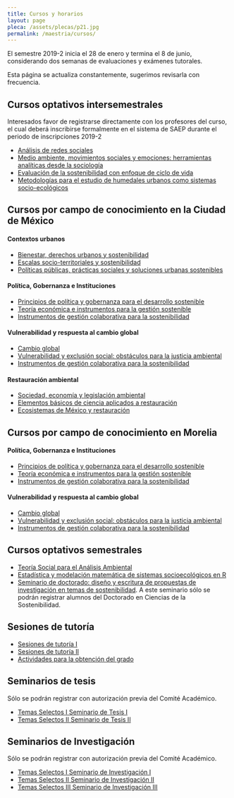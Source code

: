 ```yaml
---
title: Cursos y horarios
layout: page
pleca: /assets/plecas/p21.jpg
permalink: /maestria/cursos/
---
```



El semestre 2019-2 inicia el 28 de enero y termina el 8 de junio, considerando dos semanas de
evaluaciones y exámenes tutorales.

Esta página se actualiza constantemente, sugerimos revisarla con frecuencia.


## Cursos optativos intersemestrales

Interesados favor de registrarse directamente con los profesores del
curso, el cual deberá inscribirse formalmente en el sistema de SAEP
durante el periodo de inscripciones 2019-2


 - [Análisis de redes sociales](/maestria/cursos/analisis_de_redes_sociales/)
 - [Medio ambiente, movimientos sociales y emociones: herramientas analíticas desde la sociología](/maestria/cursos/medio_ambiente_movimientos_sociales_y_emociones_herramientas_analiticas_desde_la_sociologia/)
 - [Evaluación de la sostenibilidad con enfoque de ciclo de vida](/maestria/cursos/evaluacion_de_la_sostenibilidad_con_enfoque_de_ciclo_de_vida/)
 - [Metodologías para el estudio de humedales urbanos como sistemas socio-ecológicos](/maestria/cursos/metodologias_para_el_estudio_de_humedales_urbanos_como_sistemas_socio-ecologicos/)


## Cursos por campo de conocimiento en la Ciudad de México


#### Contextos urbanos

 - [Bienestar, derechos urbanos y sostenibilidad](/maestria/cursos/bienestar_derechos_urbanos_y_sostenibilidad/)
 - [Escalas socio-territoriales y sostenibilidad](/maestria/cursos/escalas_socio-territoriales_y_sostenibilidad/)
 - [Políticas públicas, prácticas sociales y soluciones urbanas sostenibles](/maestria/cursos/politicas_publicas_practicas_sociales_y_soluciones_urbanas_sostenibles/)
 
#### Política, Gobernanza e Instituciones
 
 - [Principios de política y gobernanza para el desarrollo sostenible](/maestria/cursos/principios_de_politica_y_gobernanza_para_el_desarrollo_sostenible_cdmx/)
 - [Teoría económica e instrumentos para la gestión sostenible](/maestria/cursos/teoria_economica_e_instrumentos_para_la_gestion_sostenible_cdmx/)
 - [Instrumentos de gestión colaborativa para la sostenibilidad](/maestria/cursos/instrumentos_de_gestion_colaborativa_para_la_sostenibilidad_cdmx/)
 
#### Vulnerabilidad y respuesta al cambio global
 
 - [Cambio global](/maestria/cursos/cambio_global_cdmx/)
 - [Vulnerabilidad y exclusión social: obstáculos para la justicia ambiental](/maestria/cursos/vulnerabilidad_y_exclusion_social_obstaculos_para_la_justicia_ambiental/)
  - [Instrumentos de gestión colaborativa para la sostenibilidad](/maestria/cursos/instrumentos_de_gestion_colaborativa_para_la_sostenibilidad/)
  
#### Restauración ambiental
  
 - [Sociedad, economía y legislación ambiental](/maestria/cursos/sociedad_economia_y_legislacion_ambiental/)
 - [Elementos básicos de ciencia aplicados a restauración](/maestria/cursos/elementos_basicos_de_ciencia_aplicados_a_restauracion/)
 - [Ecosistemas de México y restauración](/maestria/cursos/ecosistemas_de_mexico_y_restauracion/)


## Cursos por campo de conocimiento en Morelia

#### Política, Gobernanza e Instituciones

 - [Principios de política y gobernanza para el desarrollo sostenible](/maestria/cursos/principios_de_politica_y_gobernanza_para_el_desarrollo_sostenible_morelia/)
 - [Teoría económica e instrumentos para la gestión sostenible](/maestria/cursos/teoria_economica_e_instrumentos_para_la_gestion_sostenible_morelia/)
 - [Instrumentos de gestión colaborativa para la sostenibilidad](/maestria/cursos/instrumentos_de_gestion_colaborativa_para_la_sostenibilidad/)
 
#### Vulnerabilidad y respuesta al cambio global
 
 - [Cambio global](/maestria/cursos/cambio_global_morelia/)
 - [Vulnerabilidad y exclusión social: obstáculos para la justicia ambiental](/maestria/cursos/vulnerabilidad_y_exclusion_social_obstaculos_para_la_justicia_ambiental/)
 - [Instrumentos de gestión colaborativa para la sostenibilidad](/maestria/cursos/instrumentos_de_gestion_colaborativa_para_la_sostenibilidad_morelia/)


## Cursos optativos semestrales

 - [Teoría Social para el Análisis Ambiental](/maestria/cursos/teoria_social_para_el_analisis_ambiental/)
 - [Estadística y modelación matemática de sistemas socioecológicos en R](/maestria/cursos/estadistica_y_modelacion_matematica_de_sistemas_socioecologicos_en_r/)
 - [Seminario de doctorado: diseño y escritura de propuestas de investigación en temas de sostenibilidad](/maestria/cursos/seminario_de_doctorado_diseno_y_escritura_de_propuestas_de_investigacion_en_temas_de_sostenibilidad/). A este seminario sólo se podrán registrar alumnos del Doctorado en Ciencias de la Sostenibilidad.


## Sesiones de tutoría


 - [Sesiones de tutoría I](/maestria/cursos/sesiones_de_tutoria_i/)
 - [Sesiones de tutoría II](/maestria/cursos/sesiones_de_tutoria_ii/)
 - [Actividades para la obtención del grado](/maestria/cursos/actividades_para_la_obtencion_del_grado/)


## Seminarios de tesis

Sólo se podrán registrar con autorización previa del Comité Académico.

 - [Temas Selectos I Seminario de Tesis I](/maestria/cursos/temas_selectos_i_seminario_de_tesis_i/)
 - [Temas Selectos II Seminario de Tesis II](/maestria/cursos/temas_selectos_ii_seminario_de_tesis_ii/)

## Seminarios de Investigación

Sólo se podrán registrar con autorización previa del Comité Académico.

 - [Temas Selectos I Seminario de Investigación I](/maestria/cursos/temas_selectos_i_seminario_de_investigacion_i/)
 - [Temas Selectos II Seminario de Investigación II](/maestria/cursos/temas_selectos_ii_seminario_de_investigacion_ii/)
 - [Temas Selectos III Seminario de Investigación III](/maestria/cursos/temas_selectos_iii_seminario_de_investigacion_iii/)

